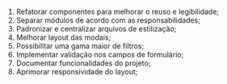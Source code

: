 1) Refatorar componentes para melhorar o reuso e legibilidade;
2) Separar módulos de acordo com as responsabilidades;
3) Padronizar e centralizar arquivos de estilização;
4) Melhorar layout das modais;
5) Possibilitar uma gama maior de filtros;
6) Implementar validação nos campos de formulário;
7) Documentar funcionalidades do projeto;
8) Aprimorar responsividade do layout;
